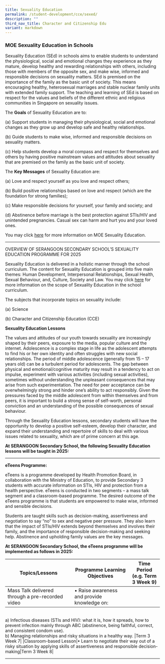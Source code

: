 ```yaml
---
title: Sexuality Education
permalink: /student-development/cce/sexed/
description: ""
third_nav_title: Character and Citizenship Edu
variant: markdown
---
```

### MOE Sexuality Education in Schools

Sexuality Education (SEd) in schools aims to enable students to understand the physiological, social and emotional changes they experience as they mature, develop healthy and rewarding relationships with others, including those with members of the opposite sex, and make wise, informed and responsible decisions on sexuality matters. SEd is premised on the importance of the family as the basic unit of society. This means encouraging healthy, heterosexual marriages and stable nuclear family units with extended family support. The teaching and learning of SEd is based on respect for the values and beliefs of the different ethnic and religious communities in Singapore on sexuality issues.

The **Goals** of Sexuality Education are to:

(a)	Support students in managing their physiological, social and emotional changes as they grow up and develop safe and healthy relationships.

(b)	Guide students to make wise, informed and responsible decisions on sexuality matters.

(c)	Help students develop a moral compass and respect for themselves and others by having positive mainstream values and attitudes about sexuality that are premised on the family as the basic unit of society.

The **Key Messages** of Sexuality Education are:

(a)	Love and respect yourself as you love and respect others;

(b)	Build positive relationships based on love and respect (which are the foundation for strong families);

(c)	Make responsible decisions for yourself, your family and society; and

(d)	Abstinence before marriage is the best protection against STIs/HIV and unintended pregnancies. Casual sex can harm and hurt you and your loved ones.

You may click [here](https://go.gov.sg/moe-sexuality-education) for more information on MOE Sexuality Education.

<hr>

OVERVIEW OF SERANGOON SECONDARY SCHOOL’S SEXUALITY EDUCATION PROGRAMME FOR 2025

Sexuality Education is delivered in a holistic manner through the school curriculum. The content for Sexuality Education is grouped into five main themes: Human Development, Interpersonal Relationships, Sexual Health, Sexual Behaviour, and, Culture, Society and Law. You may click [here](https://go.gov.sg/moe-sexuality-education-scope) for more information on the scope of Sexuality Education in the school curriculum.

The subjects that incorporate topics on sexuality include:

(a) Science

(b) Character and Citizenship Education (CCE)

**Sexuality Education Lessons**

The values and attitudes of our youth towards sexuality are increasingly shaped by their peers, exposure to the media, popular culture and the internet. Adolescence is a complex stage in life as the adolescent attempts to find his or her own identity and often struggles with new social relationships. The period of middle adolescence (generally from 15 – 17 years old) can be a turbulent period for adolescents. The gap between physical and emotional/cognitive maturity may result in a tendency to act on impulse, experiment with various activities (including sexual activities), sometimes without understanding the unpleasant consequences that may arise from such experimentation. The need for peer acceptance can be overwhelmingly strong and hinder one’s ability to act responsibly.  Given the pressures faced by the middle adolescent from within themselves and from peers, it is important to build a strong sense of self-worth, personal conviction and an understanding of the possible consequences of sexual behaviour.

Through the Sexuality Education lessons, secondary students will have the opportunity to develop a positive self-esteem, develop their character, and expand their understanding and repertoire of skills to deal with various issues related to sexuality, which are of prime concern at this age.

**At SERANGOON Secondary School, the following Sexuality Education lessons will be taught in 2025:**

<hr>

**eTeens Programme:**

eTeens is a programme developed by Health Promotion Board, in collaboration with the Ministry of Education, to provide Secondary 3 students with accurate information on STIs, HIV and protection from a health perspective. eTeens is conducted in two segments – a mass talk segment and a classroom-based programme. The desired outcome of the eTeens programme is that students are empowered to make wise, informed and sensible decisions.

Students are taught skills such as decision-making, assertiveness and negotiation to say “no” to sex and negative peer pressure. They also learn that the impact of STIs/HIV extends beyond themselves and involves their family, and the importance of responsible decision-making and seeking help. Abstinence and upholding family values are the key messages.

**At SERANGOON Secondary School, the eTeens programme will be implemented as follows in 2025:**



| Topics/Lessons | Programme Learning Objectives | Time Period <br>(e.g. Term 3 Week 9)|
| -------- | -------- | -------- |
|Mass Talk delivered through a pre-recorded video|•	Raise awareness and provide knowledge on:
<br>a)	Infectious diseases (STIs and HIV): what it is, how it spreads, how to prevent infection mainly through ABC (abstinence, being faithful, correct, and consistent condom use).
<br>b)	Managing relationships and risky situations in a healthy way.
|Term 3 Week 7|
|Classroom-based Lesson|•	Learn to negotiate their way out of a risky situation by applying skills of assertiveness and responsible decision-making|Term 3 Week 8|




<hr>
